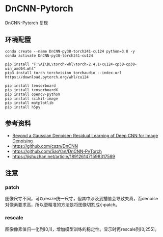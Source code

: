 # DnCNN-Pytorch
DnCNN-Pytorch 复现
## 环境配置
```
conda create --name DnCNN-py38-torch241-cu124 python=3.8 -y
conda activate DnCNN-py38-torch241-cu124

pip install "F:\AI\DL\torch-whl\torch-2.4.1+cu124-cp38-cp38-win_amd64.whl"
pip3 install torch torchvision torchaudio --index-url https://download.pytorch.org/whl/cu124

pip install tensorboard
pip install tensorboardX
pip install opencv-python
pip install scikit-image
pip install matplotlib
pip install h5py
```

## 参考资料
- [Beyond a Gaussian Denoiser: Residual Learning of Deep CNN for Image Denoising](https://ieeexplore.ieee.org/document/7839189)
- https://github.com/cszn/DnCNN
- https://github.com/SaoYan/DnCNN-PyTorch
- https://jishuzhan.net/article/1891261471598317569

## 注意
### patch
图像尺寸不同，可以resize统一尺寸，但其中涉及到插值会导致失真，而denoise对像素要求高，所以更精准的方法是将图像切割成小patch。
### rescale
图像像素值归一化到[0,1]，增加模型训练的稳定性。显示时再rescale到[0,255]。